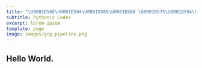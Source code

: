 ```yaml
---
title: "\U0001D56E\U0001D594\U0001D589\U0001D58A \U0001D575\U0001D594\U0001D59A\U0001D597\U0001D593\U0001D586\U0001D591"
subtitle: Pythonic Codes
excerpt: lorem-ipsum
template: page
image: images/gcp_pipeline.png
---
```

## Hello World.
